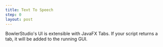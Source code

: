 ```yaml
---
title: Text To Speech
step: 0
layout: post
---
```


BowlerStudio's UI is extensible with JavaFX Tabs. If your script returns a tab, it will be added to the running GUI. 

<script src="https://gist.github.com/madhephaestus/f17ec09ad20e29590ea40a903b1f045d.js"></script>
